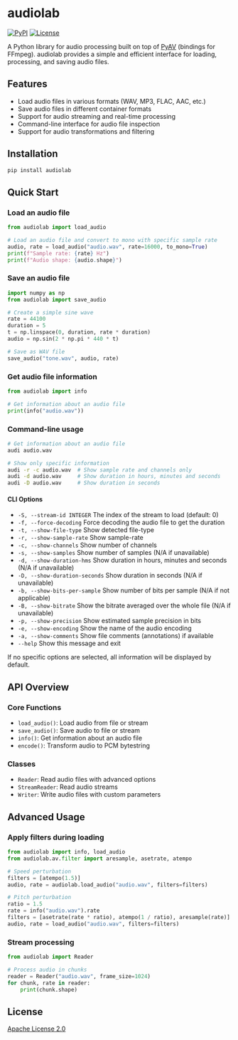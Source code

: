 # audiolab

[![PyPI](https://img.shields.io/pypi/v/audiolab)](https://pypi.org/project/audiolab/)
[![License](https://img.shields.io/github/license/pengzhendong/audiolab)](LICENSE)

A Python library for audio processing built on top of [PyAV](https://github.com/PyAV-Org/PyAV) (bindings for FFmpeg). audiolab provides a simple and efficient interface for loading, processing, and saving audio files.

## Features

- Load audio files in various formats (WAV, MP3, FLAC, AAC, etc.)
- Save audio files in different container formats
- Support for audio streaming and real-time processing
- Command-line interface for audio file inspection
- Support for audio transformations and filtering

## Installation

```bash
pip install audiolab
```

## Quick Start

### Load an audio file

```python
from audiolab import load_audio

# Load an audio file and convert to mono with specific sample rate
audio, rate = load_audio("audio.wav", rate=16000, to_mono=True)
print(f"Sample rate: {rate} Hz")
print(f"Audio shape: {audio.shape}")
```

### Save an audio file

```python
import numpy as np
from audiolab import save_audio

# Create a simple sine wave
rate = 44100
duration = 5
t = np.linspace(0, duration, rate * duration)
audio = np.sin(2 * np.pi * 440 * t)

# Save as WAV file
save_audio("tone.wav", audio, rate)
```

### Get audio file information

```python
from audiolab import info

# Get information about an audio file
print(info("audio.wav"))
```

### Command-line usage

```bash
# Get information about an audio file
audi audio.wav

# Show only specific information
audi -r -c audio.wav  # Show sample rate and channels only
audi -d audio.wav     # Show duration in hours, minutes and seconds
audi -D audio.wav     # Show duration in seconds
```

#### CLI Options

- `-S, --stream-id INTEGER`        The index of the stream to load (default: 0)
- `-f, --force-decoding`           Force decoding the audio file to get the duration
- `-t, --show-file-type`           Show detected file-type
- `-r, --show-sample-rate`         Show sample-rate
- `-c, --show-channels`            Show number of channels
- `-s, --show-samples`             Show number of samples (N/A if unavailable)
- `-d, --show-duration-hms`        Show duration in hours, minutes and seconds (N/A if unavailable)
- `-D, --show-duration-seconds`    Show duration in seconds (N/A if unavailable)
- `-b, --show-bits-per-sample`     Show number of bits per sample (N/A if not applicable)
- `-B, --show-bitrate`             Show the bitrate averaged over the whole file (N/A if unavailable)
- `-p, --show-precision`           Show estimated sample precision in bits
- `-e, --show-encoding`            Show the name of the audio encoding
- `-a, --show-comments`            Show file comments (annotations) if available
- `--help`                         Show this message and exit

If no specific options are selected, all information will be displayed by default.

## API Overview

### Core Functions

- `load_audio()`: Load audio from file or stream
- `save_audio()`: Save audio to file or stream
- `info()`: Get information about an audio file
- `encode()`: Transform audio to PCM bytestring

### Classes

- `Reader`: Read audio files with advanced options
- `StreamReader`: Read audio streams
- `Writer`: Write audio files with custom parameters

## Advanced Usage

### Apply filters during loading

```python
from audiolab import info, load_audio
from audiolab.av.filter import aresample, asetrate, atempo

# Speed perturbation
filters = [atempo(1.5)]
audio, rate = audiolab.load_audio("audio.wav", filters=filters)

# Pitch perturbation
ratio = 1.5
rate = info("audio.wav").rate
filters = [asetrate(rate * ratio), atempo(1 / ratio), aresample(rate)]
audio, rate = load_audio("audio.wav", filters=filters)
```

### Stream processing

```python
from audiolab import Reader

# Process audio in chunks
reader = Reader("audio.wav", frame_size=1024)
for chunk, rate in reader:
    print(chunk.shape)
```

## License

[Apache License 2.0](LICENSE)
